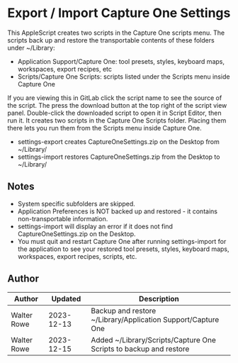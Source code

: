 # Export / Import Capture One Settings

This AppleScript creates two scripts in the Capture One scripts menu. The scripts back up and restore the transportable contents of these folders under ~/Library:

- Application Support/Capture One: tool presets, styles, keyboard maps, workspaces, export recipes, etc
- Scripts/Capture One Scripts: scripts listed under the Scripts menu inside Capture One

If you are viewing this in GitLab click the script name to see the source of the script. The press the download button at the top right of the script view panel. Double-click the downloaded script to open it in Script Editor, then run it. It creates two scripts in the Capture One Scripts folder. Placing them there lets you run them from the Scripts menu inside Capture One.

- settings-export creates CaptureOneSettings.zip on the Desktop from ~/Library/
- settings-import restores CaptureOneSettings.zip from the Desktop to ~/Library/

## Notes

- System specific subfolders are skipped.
- Application Preferences is NOT backed up and restored - it contains non-transportable information.
- settings-import will display an error if it does not find CaptureOneSettings.zip on the Desktop.
- You must quit and restart Capture One after running settings-import for the application to see your restored tool presets, styles, keyboard maps, workspaces, export recipes, scripts, etc.

## Author

| Author | Updated | Description |
| --- | --- | --- |
| Walter Rowe | 2023-12-13 | Backup and restore ~/Library/Application Support/Capture One |
| Walter Rowe | 2023-12-15 | Added ~/Library/Scripts/Capture One Scripts to backup and restore |